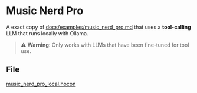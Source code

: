 # Music Nerd Pro

A exact copy of [docs/examples/music_nerd_pro.md](music_nerd_pro.md) that uses a **tool-calling** LLM that runs locally with Ollama.

> ⚠️ **Warning**: Only works with LLMs that have been fine-tuned for tool use.

## File

[music_nerd_pro_local.hocon](../../registries/music_nerd_pro_local.hocon)
